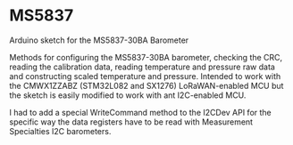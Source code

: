 # MS5837
Arduino sketch for the MS5837-30BA  Barometer

Methods for configuring the MS5837-30BA barometer, checking the CRC, reading the calibration data, reading temperature and pressure raw data and constructing scaled temperature and pressure. Intended to work with the CMWX1ZZABZ (STM32L082 and SX1276) LoRaWAN-enabled MCU but the sketch is easily modified to work with ant I2C-enabled MCU.

I had to add a special WriteCommand method to the I2CDev API for the specific way the data registers have to be read with Measurement Specialties I2C barometers.
